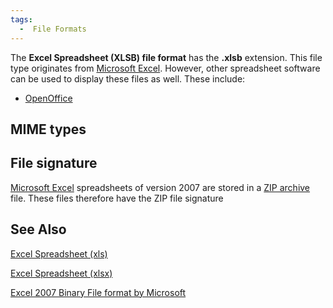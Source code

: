 ```yaml
---
tags:
  -  File Formats
---
```

The **Excel Spreadsheet (XLSB) file format** has the **.xlsb**
extension. This file type originates from [Microsoft
Excel](microsoft_excel.md). However, other spreadsheet software
can be used to display these files as well. These include:

- [OpenOffice](openoffice.md)

## MIME types

## File signature

[Microsoft Excel](microsoft_excel.md) spreadsheets of version
2007 are stored in a [ZIP archive](zip_archive.md) file. These
files therefore have the ZIP file signature

## See Also

[Excel Spreadsheet (xls)](excel_spreadsheet_(xls).md)

[Excel Spreadsheet (xlsx)](excel_spreadsheet_(xlsx).md)

[Excel 2007 Binary File format by
Microsoft](http://download.microsoft.com/download/0/B/E/0BE8BDD7-E5E8-422A-ABFD-4342ED7AD886/Excel2007BinaryFileFormat(xlsb)Specification.pdf)

